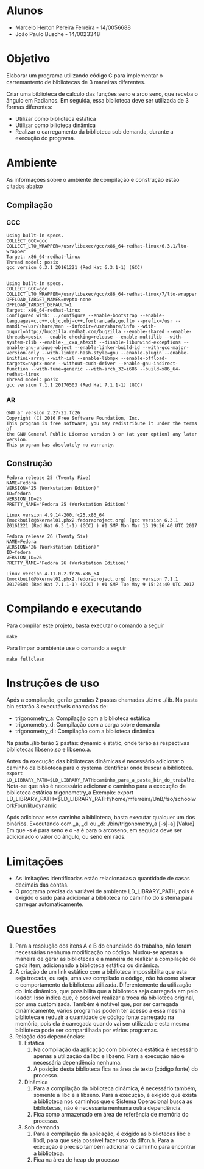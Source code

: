 # Alunos
* Marcelo Herton Pereira Ferreira - 14/0056688
* João Paulo Busche - 14/0023348

# Objetivo

Elaborar um programa utilizando código C para implementar o carremantento de bibliotecas de 3 maneiras diferentes.

Criar uma biblioteca de cálculo das funções seno e arco seno, que receba o ângulo em Radianos. Em seguida, essa biblioteca deve ser utilizada de 3 formas diferentes:

- Utilizar como biblioteca estática
- Utilizar como bilioteca dinâmica
- Realizar o carregamento da biblioteca sob demanda, durante a execução do programa.

# Ambiente

As informações sobre o ambiente de compilação e construção estão citados abaixo

## Compilação

### GCC

    Using built-in specs.
    COLLECT_GCC=gcc
    COLLECT_LTO_WRAPPER=/usr/libexec/gcc/x86_64-redhat-linux/6.3.1/lto-wrapper
    Target: x86_64-redhat-linux
    Thread model: posix
    gcc version 6.3.1 20161221 (Red Hat 6.3.1-1) (GCC)


    Using built-in specs.
    COLLECT_GCC=gcc
    COLLECT_LTO_WRAPPER=/usr/libexec/gcc/x86_64-redhat-linux/7/lto-wrapper
    OFFLOAD_TARGET_NAMES=nvptx-none
    OFFLOAD_TARGET_DEFAULT=1
    Target: x86_64-redhat-linux
    Configured with: ../configure --enable-bootstrap --enable-languages=c,c++,objc,obj-c++,fortran,ada,go,lto --prefix=/usr --mandir=/usr/share/man --infodir=/usr/share/info --with-bugurl=http://bugzilla.redhat.com/bugzilla --enable-shared --enable-threads=posix --enable-checking=release --enable-multilib --with-system-zlib --enable-__cxa_atexit --disable-libunwind-exceptions --enable-gnu-unique-object --enable-linker-build-id --with-gcc-major-version-only --with-linker-hash-style=gnu --enable-plugin --enable-initfini-array --with-isl --enable-libmpx --enable-offload-targets=nvptx-none --without-cuda-driver --enable-gnu-indirect-function --with-tune=generic --with-arch_32=i686 --build=x86_64-redhat-linux
    Thread model: posix
    gcc version 7.1.1 20170503 (Red Hat 7.1.1-1) (GCC)

### AR

    GNU ar version 2.27-21.fc26
    Copyright (C) 2016 Free Software Foundation, Inc.
    This program is free software; you may redistribute it under the terms of
    the GNU General Public License version 3 or (at your option) any later version.
    This program has absolutely no warranty.

## Construção

    Fedora release 25 (Twenty Five)
    NAME=Fedora
    VERSION="25 (Workstation Edition)"
    ID=fedora
    VERSION_ID=25
    PRETTY_NAME="Fedora 25 (Workstation Edition)"

    Linux version 4.9.14-200.fc25.x86_64 (mockbuild@bkernel01.phx2.fedoraproject.org) (gcc version 6.3.1 20161221 (Red Hat 6.3.1-1) (GCC) ) #1 SMP Mon Mar 13 19:26:40 UTC 2017

    Fedora release 26 (Twenty Six)
    NAME=Fedora
    VERSION="26 (Workstation Edition)"
    ID=fedora
    VERSION_ID=26
    PRETTY_NAME="Fedora 26 (Workstation Edition)"

    Linux version 4.11.0-2.fc26.x86_64 (mockbuild@bkernel01.phx2.fedoraproject.org) (gcc version 7.1.1 20170503 (Red Hat 7.1.1-1) (GCC) ) #1 SMP Tue May 9 15:24:49 UTC 2017


# Compilando e executando

Para compilar este projeto, basta executar o comando a seguir

    make

Para limpar o ambiente use o comando a seguir

    make fullclean

# Instruções de uso

Após a compilação, gerão geradas 2 pastas chamadas ./bin e ./lib. Na pasta bin estarão 3 executáveis chamados de:

- trigonometry_a: Compilação com a biblioteca estática
- trigonometry_d: Compilação com a carga sobre demanda
- trigonometry_dl: Compilação com a biblioteca dinâmica

Na pasta ./lib terão 2 pastas: dynamic e static, onde terão as respectivas bibliotecas libseno.so e libseno.a.

Antes da execução das bibliotecas dinâmicas é necessário adicionar o caminho da biblioteca para o systema identificar onde buscar a biblioteca. `export LD_LIBRARY_PATH=$LD_LIBRARY_PATH:caminho_para_a_pasta_bin_do_trabalho`.
Nota-se que não é necessário adicionar o caminho para a execução da biblioteca estática trigonometry_a
    Exemplo:
    export LD_LIBRARY_PATH=$LD_LIBRARY_PATH:/home/mferreira/UnB/fso/schoolworkFour/lib/dynamic

Após adicionar esse caminho a biblioteca, basta executar qualquer um dos binários. Executando com _a, _dl ou _d:
    ./bin/trigonometry_a [-s|-a] [Value]
Em que -s é para seno e o -a é para o arcoseno, em seguida deve ser adicionado o valor do ângulo, ou seno em rads.

# Limitações

* As limitações identificadas estão relacionadas a quantidade de casas decimais das contas.
* O programa precisa da variável de ambiente LD_LIBRARY_PATH, pois é exigido o sudo para adicionar a biblioteca no caminho do sistema para carregar automaticamente.

# Questões

1. Para a resolução dos itens A e B do enunciado do trabalho, não foram necessárias nenhuma modificação no código. Mudou-se apenas a maneira de gerar as bibliotecas e a maneira de realizar a compilação de cada item, adicionando a biblioteca estática ou dinâmica.
1. A criação de um link estático com a biblioteca impossibilita que esta seja trocada, ou seja, uma vez compilado o código, não há como alterar o comportamento da biblioteca utilizada. Diferentemente da utilização do link dinâmico, que possibilita que a biblioteca seja carregada em pelo loader. Isso indica que, é possível realizar a troca da biblioteca original, por uma customizada. Também é notável que, por ser carregada dinâmicamente, vários programas podem ter acesso a essa mesma biblioteca e reduzir a quantidade de código fonte carregado na memória, pois ela é carregada quando vai ser utilizada e esta mesma biblioteca pode ser compartilhada por vários programas.
1. Relação das dependências:
    1. Estática
        1. Na compilação da aplicação com biblioteca estática é necessário apenas a utilização da libc e libseno. Para a execução não é necessária dependência nenhuma.
        1. A posição desta biblioteca fica na área de texto (código fonte) do processo.
    1. Dinâmica
        1. Para a compilação da biblioteca dinâmica, é necessário também, somente a libc e a libseno. Para a execução, é exigido que exista a biblioteca nos caminhos que o Sistema Operacional busca as bibliotecas, não é necessária nenhuma outra dependência.
        1. Fica como armazenado em área de referência de memória do processo.
    1. Sob demanda
        1. Para a compilação da aplicação, é exigido as bibliotecas libc e libdl, para que seja possível fazer uso da dlfcn.h. Para a execução é preciso também adicionar o caminho para encontrar a biblioteca.
        1. Fica na área de heap do processo

